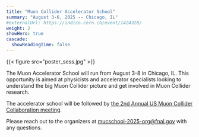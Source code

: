 ```yaml
---
title: "Muon Collider Accelerator School"
summary: "August 3-6, 2025 -- Chicago, IL"
#externalUrl: https://indico.cern.ch/event/1424328/
weight: 2
showHero: true
cascade:
  showReadingTime: false
---
```


{{< figure src="poster_sess.jpg" >}}

The Muon Accelerator School will run from August 3-8 in Chicago, IL. This opportunity is aimed at physicists and accelerator specialists looking to understand the big Muon Collider picture and get involved in Muon Collider research.

The accelerator school will be followed by [the 2nd Annual US Muon Collider Collaboration meeting](/event_items_upcoming/2025-08-07/).

Please reach out to the organizers at <mucschool-2025-org@fnal.gov> with any questions.